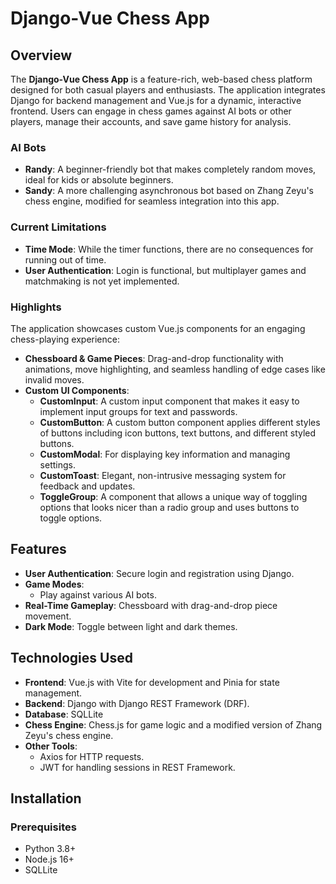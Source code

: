 # Django-Vue Chess App

## Overview
The **Django-Vue Chess App** is a feature-rich, web-based chess platform designed for both casual 
players and enthusiasts. The application integrates Django for backend management and Vue.js for a 
dynamic, interactive frontend. Users can engage in chess games against AI bots or other players, 
manage their accounts, and save game history for analysis.

### AI Bots
- **Randy**: A beginner-friendly bot that makes completely random moves, ideal for kids or absolute 
beginners.
- **Sandy**: A more challenging asynchronous bot based on Zhang Zeyu's chess engine, modified for 
seamless integration into this app.

### Current Limitations
- **Time Mode**: While the timer functions, there are no consequences for running out of time.
- **User Authentication**: Login is functional, but multiplayer games and matchmaking is not yet
 implemented.

### Highlights
The application showcases custom Vue.js components for an engaging chess-playing experience:
- **Chessboard & Game Pieces**: Drag-and-drop functionality with animations, move highlighting, and 
seamless handling of edge cases like invalid moves.
- **Custom UI Components**:
  - **CustomInput**: A custom input component that makes it easy to implement input groups for text
and passwords.
  - **CustomButton**: A custom button component applies different styles of buttons including icon
buttons, text buttons, and different styled buttons.
  - **CustomModal**: For displaying key information and managing settings.
  - **CustomToast**: Elegant, non-intrusive messaging system for feedback and updates.
  - **ToggleGroup**: A component that allows a unique way of toggling options that looks nicer than
a radio group and uses buttons to toggle options. 

## Features
- **User Authentication**: Secure login and registration using Django.
- **Game Modes**:
  - Play against various AI bots.
- **Real-Time Gameplay**: Chessboard with drag-and-drop piece movement.
- **Dark Mode**: Toggle between light and dark themes.

## Technologies Used
- **Frontend**: Vue.js with Vite for development and Pinia for state management.
- **Backend**: Django with Django REST Framework (DRF).
- **Database**: SQLLite
- **Chess Engine**: Chess.js for game logic and a modified version of Zhang Zeyu's chess engine.
- **Other Tools**:
  - Axios for HTTP requests.
  - JWT for handling sessions in REST Framework.

## Installation
### Prerequisites
- Python 3.8+
- Node.js 16+
- SQLLite
